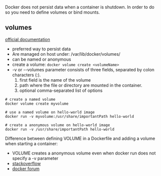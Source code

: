 
Docker does not persist data when a container is shutdown. In order to do so you need to define volumes or bind mounts.

## volumes

[official documentation](https://docs.docker.com/storage/volumes/)

- preferred way to persist data
- Are managed on host under: /var/lib/docker/volumes/
- can be named or anonymous
- create a volume: `docker volume create <volumeName>`
- -v  or --volumes parameter consists of three fields, separated by colon characters (:).
    1.  first field is the name of the volume
    2.  path where the file or directory are mounted in the container.
    3.  optional comma-separated list of options

```shell
# create a named volume
docker volume create myvolume

# use a named volume on hello-world image
docker run -v myvolume:/usr/share/importantPath hello-world

# create a anonymous volume on hello-world image
docker run -v /usr/share/importantPath hello-world
```

Difference between defining VOLUME in a Dockerfile and adding a volume when starting a container:

- VOLUME creates a anonymous volume even when docker run does not specify a -v parameter
- [stackoverflow](https://stackoverflow.com/questions/40163036/difference-between-volume-declaration-in-dockerfile-and-v-as-docker-run-paramet)
- [docker forum](https://forums.docker.com/t/whats-the-difference-between-adding-volume-in-a-dockerfile-and-running-an-image-with-volume/17480)